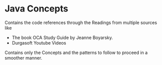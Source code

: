 # Java Concepts

Contains the code references through the Readings from multiple sources like

  * The book OCA Study Guide by Jeanne Boyarsky.
  * Durgasoft Youtube Videos

Contains only the Concepts and the patterns to follow to proceed in a smoother manner.